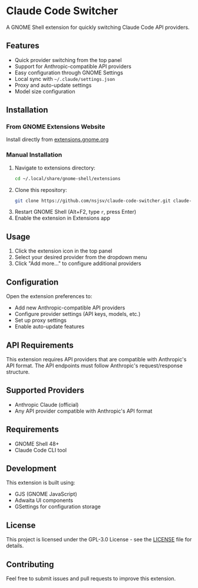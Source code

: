 # Claude Code Switcher

A GNOME Shell extension for quickly switching Claude Code API providers.

## Features

- Quick provider switching from the top panel
- Support for Anthropic-compatible API providers
- Easy configuration through GNOME Settings
- Local sync with `~/.claude/settings.json`
- Proxy and auto-update settings
- Model size configuration

## Installation

### From GNOME Extensions Website
Install directly from [extensions.gnome.org](https://extensions.gnome.org/extension/8424/claude-code-switcher/)

### Manual Installation
1. Navigate to extensions directory:
   ```bash
   cd ~/.local/share/gnome-shell/extensions
   ```
2. Clone this repository:
   ```bash
   git clone https://github.com/nsjsv/claude-code-switcher.git claude-code-switcher@nsjsv.github.io
   ```
3. Restart GNOME Shell (Alt+F2, type `r`, press Enter)
4. Enable the extension in Extensions app

## Usage

1. Click the extension icon in the top panel
2. Select your desired provider from the dropdown menu
3. Click "Add more..." to configure additional providers

## Configuration

Open the extension preferences to:
- Add new Anthropic-compatible API providers
- Configure provider settings (API keys, models, etc.)
- Set up proxy settings
- Enable auto-update features

## API Requirements

This extension requires API providers that are compatible with Anthropic's API format. The API endpoints must follow Anthropic's request/response structure.

## Supported Providers

- Anthropic Claude (official)
- Any API provider compatible with Anthropic's API format

## Requirements

- GNOME Shell 48+
- Claude Code CLI tool

## Development

This extension is built using:
- GJS (GNOME JavaScript)
- Adwaita UI components
- GSettings for configuration storage

## License

This project is licensed under the GPL-3.0 License - see the [LICENSE](LICENSE) file for details.

## Contributing

Feel free to submit issues and pull requests to improve this extension.
